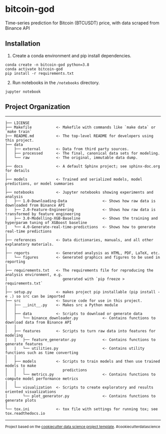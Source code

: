 bitcoin-god
==============================

Time-series prediction for Bitcoin (BTCUSDT) price, with data scraped from Binance API

## Installation

1. Create a conda environment and pip install dependencies.
```
conda create -n bitcoin-god python=3.8
conda activate bitcoin-god
pip install -r requirements.txt
```

2. Run notebooks in the `/notebooks` directory.
```
jupyter notebook
```


## Project Organization
------------

    ├── LICENSE
    ├── Makefile           <- Makefile with commands like `make data` or `make train`
    ├── README.md          <- The top-level README for developers using this project.
    ├── data
    │   ├── external       <- Data from third party sources.
    │   ├── processed      <- The final, canonical data sets for modeling.
    │   └── raw            <- The original, immutable data dump.
    │
    ├── docs               <- A default Sphinx project; see sphinx-doc.org for details
    │
    ├── models             <- Trained and serialized models, model predictions, or model summaries
    │
    ├── notebooks          <- Jupyter notebooks showing experiments and analysis
    │   ├── 1.0-Downloading-Data                <- Shows how raw data is downloaded from Binance API
    │   ├── 2.0-Feature-Engineering             <- Shows how raw data is transformed by feature engineering
    │   ├── 3.0-Modelling-XGB-Baseline          <- Shows the training and hyperparam tuning of XGBoost baseline
    │   └── 4.0-Generate-real-time-predictions  <- Shows how to generate real-time predictions
    │
    ├── references         <- Data dictionaries, manuals, and all other explanatory materials.
    │
    ├── reports            <- Generated analysis as HTML, PDF, LaTeX, etc.
    │   └── figures        <- Generated graphics and figures to be used in reporting
    │
    ├── requirements.txt   <- The requirements file for reproducing the analysis environment, e.g.
    │                         generated with `pip freeze > requirements.txt`
    │
    ├── setup.py           <- makes project pip installable (pip install -e .) so src can be imported
    ├── src                <- Source code for use in this project.
    │   ├── __init__.py    <- Makes src a Python module
    │   │
    │   ├── data           <- Scripts to download or generate data
    │   │   └── binance_downloader.py           <- Contains functions to download data from Binance API
    │   │
    │   ├── features       <- Scripts to turn raw data into features for modeling
    │   │   ├── feature_generator.py            <- Contains functions to generate features
    |   |   └── utilities.py                    <- Contains utility functions such as time converting
    │   │
    │   ├── models         <- Scripts to train models and then use trained models to make
    │   │   │                 predictions
    │   │   └── metrics.py                      <- Contains functions to compute model performance metrics 
    │   │
    │   └── visualization  <- Scripts to create exploratory and results oriented visualizations
    │       └── plot_generator.py               <- Contains functions to generate plots
    │
    └── tox.ini            <- tox file with settings for running tox; see tox.readthedocs.io


--------

<p><small>Project based on the <a target="_blank" href="https://drivendata.github.io/cookiecutter-data-science/">cookiecutter data science project template</a>. #cookiecutterdatascience</small></p>
